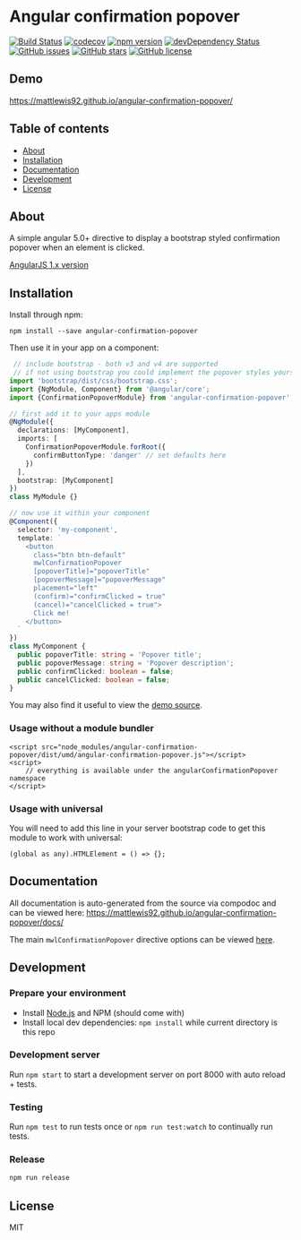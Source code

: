 # Angular confirmation popover
[![Build Status](https://travis-ci.org/mattlewis92/angular-confirmation-popover.svg?branch=master)](https://travis-ci.org/mattlewis92/angular-confirmation-popover)
[![codecov](https://codecov.io/gh/mattlewis92/angular-confirmation-popover/branch/master/graph/badge.svg)](https://codecov.io/gh/mattlewis92/angular-confirmation-popover)
[![npm version](https://badge.fury.io/js/angular-confirmation-popover.svg)](http://badge.fury.io/js/angular-confirmation-popover)
[![devDependency Status](https://david-dm.org/mattlewis92/angular-confirmation-popover/dev-status.svg)](https://david-dm.org/mattlewis92/angular-confirmation-popover?type=dev)
[![GitHub issues](https://img.shields.io/github/issues/mattlewis92/angular-confirmation-popover.svg)](https://github.com/mattlewis92/angular-confirmation-popover/issues)
[![GitHub stars](https://img.shields.io/github/stars/mattlewis92/angular-confirmation-popover.svg)](https://github.com/mattlewis92/angular-confirmation-popover/stargazers)
[![GitHub license](https://img.shields.io/badge/license-MIT-blue.svg)](https://raw.githubusercontent.com/mattlewis92/angular-confirmation-popover/master/LICENSE)

## Demo
https://mattlewis92.github.io/angular-confirmation-popover/

## Table of contents

- [About](#about)
- [Installation](#installation)
- [Documentation](#documentation)
- [Development](#development)
- [License](#licence)

## About

A simple angular 5.0+ directive to display a bootstrap styled confirmation popover when an element is clicked.

[AngularJS 1.x version](https://github.com/mattlewis92/angular-bootstrap-confirm)

## Installation

Install through npm:
```
npm install --save angular-confirmation-popover
```

Then use it in your app on a component:

```typescript
 // include bootstrap - both v3 and v4 are supported
 // if not using bootstrap you could implement the popover styles yourself
import 'bootstrap/dist/css/bootstrap.css';
import {NgModule, Component} from '@angular/core';
import {ConfirmationPopoverModule} from 'angular-confirmation-popover';

// first add it to your apps module
@NgModule({
  declarations: [MyComponent],
  imports: [
    ConfirmationPopoverModule.forRoot({
      confirmButtonType: 'danger' // set defaults here
    })
  ],
  bootstrap: [MyComponent]
})
class MyModule {}

// now use it within your component
@Component({
  selector: 'my-component',
  template: `
    <button
      class="btn btn-default"
      mwlConfirmationPopover
      [popoverTitle]="popoverTitle"
      [popoverMessage]="popoverMessage"
      placement="left"
      (confirm)="confirmClicked = true"
      (cancel)="cancelClicked = true">
      Click me!
    </button>
  `
})
class MyComponent {
  public popoverTitle: string = 'Popover title';
  public popoverMessage: string = 'Popover description';
  public confirmClicked: boolean = false;
  public cancelClicked: boolean = false;
}

```

You may also find it useful to view the [demo source](https://github.com/mattlewis92/angular-confirmation-popover/blob/master/demo/demo.component.ts).

### Usage without a module bundler
```
<script src="node_modules/angular-confirmation-popover/dist/umd/angular-confirmation-popover.js"></script>
<script>
    // everything is available under the angularConfirmationPopover namespace
</script>
```

### Usage with universal

You will need to add this line in your server bootstrap code to get this module to work with universal:
```
(global as any).HTMLElement = () => {};
```

## Documentation
All documentation is auto-generated from the source via compodoc and can be viewed here:
https://mattlewis92.github.io/angular-confirmation-popover/docs/

The main `mwlConfirmationPopover` directive options can be viewed [here](https://mattlewis92.github.io/angular-confirmation-popover/docs/directives/ConfirmationPopover.html).

## Development

### Prepare your environment
* Install [Node.js](http://nodejs.org/) and NPM (should come with)
* Install local dev dependencies: `npm install` while current directory is this repo

### Development server
Run `npm start` to start a development server on port 8000 with auto reload + tests.

### Testing
Run `npm test` to run tests once or `npm run test:watch` to continually run tests.

### Release
```bash
npm run release
```

## License

MIT
